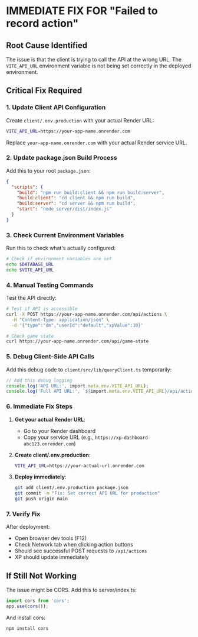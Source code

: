 # IMMEDIATE FIX FOR "Failed to record action"

## Root Cause Identified
The issue is that the client is trying to call the API at the wrong URL. The `VITE_API_URL` environment variable is not being set correctly in the deployed environment.

## Critical Fix Required

### 1. Update Client API Configuration

Create `client/.env.production` with your actual Render URL:

```bash
VITE_API_URL=https://your-app-name.onrender.com
```

Replace `your-app-name.onrender.com` with your actual Render service URL.

### 2. Update package.json Build Process

Add this to your root `package.json`:

```json
{
  "scripts": {
    "build": "npm run build:client && npm run build:server",
    "build:client": "cd client && npm run build",
    "build:server": "cd server && npm run build",
    "start": "node server/dist/index.js"
  }
}
```

### 3. Check Current Environment Variables

Run this to check what's actually configured:

```bash
# Check if environment variables are set
echo $DATABASE_URL
echo $VITE_API_URL
```

### 4. Manual Testing Commands

Test the API directly:

```bash
# Test if API is accessible
curl -X POST https://your-app-name.onrender.com/api/actions \
  -H "Content-Type: application/json" \
  -d '{"type":"dm","userId":"default","xpValue":10}'

# Check game state
curl https://your-app-name.onrender.com/api/game-state
```

### 5. Debug Client-Side API Calls

Add this debug code to `client/src/lib/queryClient.ts` temporarily:

```typescript
// Add this debug logging
console.log('API URL:', import.meta.env.VITE_API_URL);
console.log('Full API URL:', `${import.meta.env.VITE_API_URL}/api/actions`);
```

### 6. Immediate Fix Steps

1. **Get your actual Render URL**:
   - Go to your Render dashboard
   - Copy your service URL (e.g., `https://xp-dashboard-abc123.onrender.com`)

2. **Create client/.env.production**:
   ```bash
   VITE_API_URL=https://your-actual-url.onrender.com
   ```

3. **Deploy immediately**:
   ```bash
   git add client/.env.production package.json
   git commit -m "Fix: Set correct API URL for production"
   git push origin main
   ```

### 7. Verify Fix

After deployment:
- Open browser dev tools (F12)
- Check Network tab when clicking action buttons
- Should see successful POST requests to `/api/actions`
- XP should update immediately

## If Still Not Working

The issue might be CORS. Add this to server/index.ts:

```typescript
import cors from 'cors';
app.use(cors());
```

And install cors:
```bash
npm install cors
